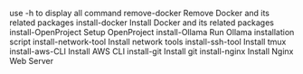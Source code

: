  
  use -h  to display all command
  remove-docker  Remove Docker and its related packages
  install-docker  Install Docker and its related packages
  install-OpenProject  Setup OpenProject
  install-Ollama  Run Ollama installation script
  install-network-tool  Install network tools
  install-ssh-tool  Install tmux
  install-aws-CLI  Install AWS CLI
  install-git  Install git
  install-nginx  Install Nginx Web Server
